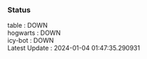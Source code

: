 ### Status


table : DOWN  
hogwarts : DOWN  
icy-bot : DOWN  
Latest Update : 2024-01-04 01:47:35.290931
